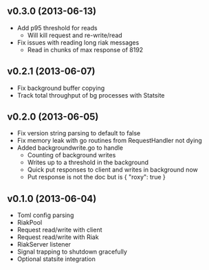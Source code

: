 ## v0.3.0 (2013-06-13)

* Add p95 threshold for reads
  * Will kill request and re-write/read
* Fix issues with reading long riak messages
  * Read in chunks of max response of 8192

## v0.2.1 (2013-06-07)

* Fix background buffer copying
* Track total throughput of bg processes with Statsite

## v0.2.0 (2013-06-05)

* Fix version string parsing to default to false
* Fix memory leak with go routines from RequestHandler not dying
* Added backgroundwrite.go to handle
  * Counting of background writes
  * Writes up to a threshold in the background
  * Quick put responses to client and writes in background now
  * Put response is not the doc but is { "roxy": true }

## v0.1.0 (2013-06-04)

* Toml config parsing
* RiakPool
* Request read/write with client
* Request read/write with Riak
* RiakServer listener
* Signal trapping to shutdown gracefully
* Optional statsite integration
